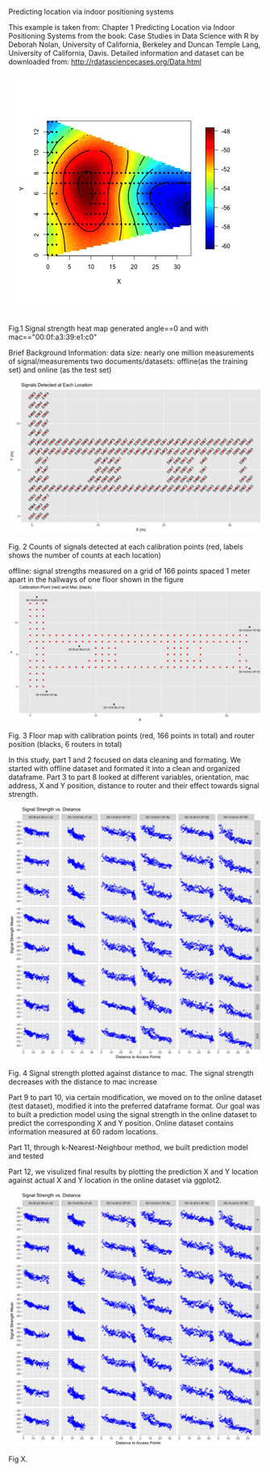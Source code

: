 Predicting location via indoor positioning systems

This example is taken from: Chapter 1 Predicting Location via Indoor Positioning Systems from the book: Case Studies in Data Science with R by Deborah Nolan, University of California, Berkeley and Duncan Temple Lang, University of California, Davis.
Detailed information and dataset can be downloaded from: http://rdatasciencecases.org/Data.html

![Heatmap1](Heatmap1.png?raw=true "FirstHeatmap")

Fig.1 Signal strength heat map generated angle==0 and with mac=="00:0f:a3:39:e1:c0"

Brief Background Information:
data size: nearly one million measurements of signal/measurements
two documents/datasets: offline(as the training set) and online (as the test set)

![SignalCounts](CountsofSignalsatEachLoc.png?raw=true "SignalCounts")

Fig. 2 Counts of signals detected at each calibration points (red, labels shows the number of counts at each location)

offline: signal strengths measured on a grid of 166 points spaced 1 meter apart in the hallways of one floor shown in the figure
![FloorMapandMac](CalibPointandMac.png?raw=true "FloorMapandMac")

Fig. 3 Floor map with calibration points (red, 166 points in total) and router position (blacks, 6 routers in total)

In this study, part 1 and 2 focused on data cleaning and formating. We started with offline dataset and formated it into a clean and organized dataframe. Part 3 to part 8 looked at different variables, orientation, mac address, X and Y position, distance to router and their effect towards signal strength.

![SignalStrengthvsDist](SignalStrengthvsDist.png?raw=true "SignalStrengthvsDist")

Fig. 4 Signal strength plotted against distance to mac. The signal strength decreases with the distance to mac increase

Part 9 to part 10, via certain modification, we moved on to the online dataset (test dataset), modified it into the preferred dataframe format. Our goal was to built a prediction model using the signal strength in the online dataset to predict the corresponding X and Y position. Online dataset contains information measured at 60 radom locations.

Part 11, through k-Nearest-Neighbour method, we built prediction model and tested 

Part 12, we visulized final results by plotting the prediction X and Y location against actual X and Y location in the online dataset via ggplot2.

![SignalStrengthvsDist](SignalStrengthvsDist.png?raw=true "SignalStrengthvsDist")

Fig X.
